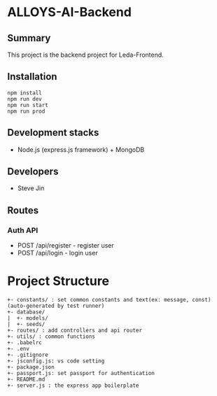 # ALLOYS-AI-Backend

## Summary

This project is the backend project for Leda-Frontend.

## Installation

```
npm install
npm run dev
npm run start
npm run prod
```

## Development stacks

- Node.js (express.js framework) + MongoDB

## Developers

- Steve Jin


## Routes

### Auth API

- POST /api/register - register user
- POST /api/login - login user

# Project Structure

```
+- constants/ : set common constants and text(ex: message, const) (auto-generated by test runner)
+- database/
|  +- models/
|  +- seeds/
+- routes/ : add controllers and api router
+- utils/ : common functions
+- .babelrc
+- .env
+- .gitignore
+- jsconfig.js: vs code setting
+- package.json
+- passport.js: set passport for authentication
+- README.md
+- server.js : the express app boilerplate
```
